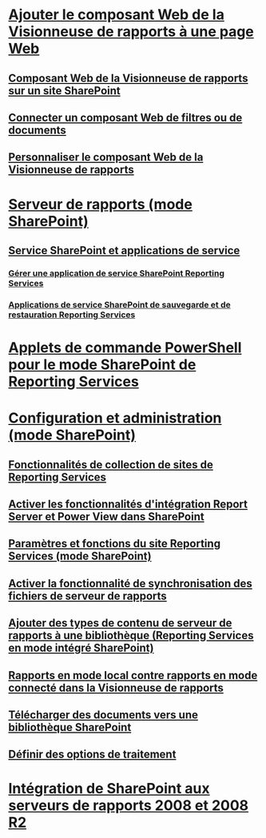# [Ajouter le composant Web de la Visionneuse de rapports à une page Web](add-reporting-services-content-types-to-a-sharepoint-library.md)
## [Composant Web de la Visionneuse de rapports sur un site SharePoint](../report-viewer-web-part-on-a-sharepoint-site.md)
## [Connecter un composant Web de filtres ou de documents](../connect-filter-or-documents-web-part-reporting-services-sharepoint-integrated-mode.md)
## [Personnaliser le composant Web de la Visionneuse de rapports](../customize-the-report-viewer-web-part.md)
# [Serveur de rapports (mode SharePoint)](../reporting-services-report-server-sharepoint-mode.md)
## [Service SharePoint et applications de service](../reporting-services-sharepoint-service-and-service-applications.md)
### [Gérer une application de service SharePoint Reporting Services](../manage-a-reporting-services-sharepoint-service-application.md)
### [Applications de service SharePoint de sauvegarde et de restauration Reporting Services](../backup-and-restore-reporting-services-sharepoint-service-applications.md)
# [Applets de commande PowerShell pour le mode SharePoint de Reporting Services](../powershell-cmdlets-for-reporting-services-sharepoint-mode.md)
# [Configuration et administration (mode SharePoint)](../configure-administer-report-server-reporting-services-sharepoint-mode.md)
## [Fonctionnalités de collection de sites de Reporting Services](../reporting-services-site-collection-features.md)
## [Activer les fonctionnalités d'intégration Report Server et Power View dans SharePoint](../activate-the-report-server-and-power-view-integration-features-in-sharepoint.md)
## [Paramètres et fonctions du site Reporting Services (mode SharePoint)](../reporting-services-site-settings-and-site-features-sharepoint-mode.md)
## [Activer la fonctionnalité de synchronisation des fichiers de serveur de rapports](../activate-report-server-file-sync-feature-sharepoint-central-administration.md)
## [Ajouter des types de contenu de serveur de rapports à une bibliothèque (Reporting Services en mode intégré SharePoint)](../add-reporting-services-content-types-to-a-sharepoint-library.md)
## [Rapports en mode local contre rapports en mode connecté dans la Visionneuse de rapports](../local-vs-connected-mode-report-viewer-reporting-services-sharepoint-mode.md)
## [Télécharger des documents vers une bibliothèque SharePoint](../upload-documents-to-a-sharepoint-library-reporting-services-in-sharepoint-mode.md)
## [Définir des options de traitement](../set-processing-options-reporting-services-in-sharepoint-integrated-mode.md)
# [Intégration de SharePoint aux serveurs de rapports 2008 et 2008 R2](../sharepoint-integration-with-2008-and-2008-r2-report-servers.md)
